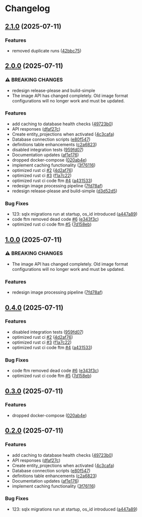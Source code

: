 # Changelog

## [2.1.0](https://github.com/gmkumar2005/daksha-rc-core/compare/rc-web-v2.0.0...rc-web-v2.1.0) (2025-07-11)


### Features

* removed duplicate runs ([42bbc75](https://github.com/gmkumar2005/daksha-rc-core/commit/42bbc753e6bc5d1f32717ced5be065486b913165))

## [2.0.0](https://github.com/gmkumar2005/daksha-rc-core/compare/rc-web-v1.0.1...rc-web-v2.0.0) (2025-07-11)


### ⚠ BREAKING CHANGES

* redesign release-please and build-simple
* The image API has changed completely. Old image format configurations will no longer work and must be updated.

### Features

* add caching to database health checks ([49723b0](https://github.com/gmkumar2005/daksha-rc-core/commit/49723b08bb25933d2e35e8018fc8dab4324bac8a))
* API responses ([dfaf27c](https://github.com/gmkumar2005/daksha-rc-core/commit/dfaf27cb8c113bee1aaadea879cdacea5518943a))
* Create entity_projections when activated ([4c3cafa](https://github.com/gmkumar2005/daksha-rc-core/commit/4c3cafad349c08f655cf128cc2f0f84b564b3fc2))
* Database connection scripts ([e80f547](https://github.com/gmkumar2005/daksha-rc-core/commit/e80f54768c0b4056ca07a0423c3524faa675b89e))
* definitions table enhancements ([c2a6823](https://github.com/gmkumar2005/daksha-rc-core/commit/c2a6823308ffdb76c8e1c49e1fbfc92d2c2f663e))
* disabled integration tests ([959fd07](https://github.com/gmkumar2005/daksha-rc-core/commit/959fd07cc317736fc5ee38ae6ab22d161b1807c4))
* Documentation updates ([af1e176](https://github.com/gmkumar2005/daksha-rc-core/commit/af1e176b42fe90fc5fb1e184e0d32237cc334426))
* dropped docker-compose ([020ab4e](https://github.com/gmkumar2005/daksha-rc-core/commit/020ab4ecd0bbc8ccbb5789c5359ea566c56e7d5c))
* implement caching functionality ([3f76116](https://github.com/gmkumar2005/daksha-rc-core/commit/3f7611637c9b84988a003e8c87be5fd668b12f62))
* optimized rust ci [#2](https://github.com/gmkumar2005/daksha-rc-core/issues/2) ([4d2af76](https://github.com/gmkumar2005/daksha-rc-core/commit/4d2af762c03a2bcaf09815860d36b0b6cdb479a4))
* optimized rust ci [#3](https://github.com/gmkumar2005/daksha-rc-core/issues/3) ([f1a7c22](https://github.com/gmkumar2005/daksha-rc-core/commit/f1a7c22aa659000d9bd73aacac12a035fcdd4422))
* optimized rust ci code ftm [#4](https://github.com/gmkumar2005/daksha-rc-core/issues/4) ([a431533](https://github.com/gmkumar2005/daksha-rc-core/commit/a43153372bbcf5b60e0932164ee10e123e01e4f0))
* redesign image processing pipeline ([7fd78af](https://github.com/gmkumar2005/daksha-rc-core/commit/7fd78af5cbc2e01412b6019c002f69fcc2589223))
* redesign release-please and build-simple ([d3d52d5](https://github.com/gmkumar2005/daksha-rc-core/commit/d3d52d5195deacab13548d7933c2103acc3f292d))


### Bug Fixes

* 123: sqlx migrations run at startup, os_id introduced ([a447a89](https://github.com/gmkumar2005/daksha-rc-core/commit/a447a8990cfa0795bf9858da9c46f4e11d4c1ac1))
* code ftm removed dead code [#6](https://github.com/gmkumar2005/daksha-rc-core/issues/6) ([e343f3c](https://github.com/gmkumar2005/daksha-rc-core/commit/e343f3c541fd8ce7d09589d86caafc0d2d4795fb))
* optimized rust ci code ftm [#5](https://github.com/gmkumar2005/daksha-rc-core/issues/5) ([7d158eb](https://github.com/gmkumar2005/daksha-rc-core/commit/7d158eb862f4b9586da94d08b45b89313d000aa5))

## [1.0.0](https://github.com/gmkumar2005/daksha-rc-core/compare/rc-web-v0.4.0...rc-web-v1.0.0) (2025-07-11)


### ⚠ BREAKING CHANGES

* The image API has changed completely. Old image format configurations will no longer work and must be updated.

### Features

* redesign image processing pipeline ([7fd78af](https://github.com/gmkumar2005/daksha-rc-core/commit/7fd78af5cbc2e01412b6019c002f69fcc2589223))

## [0.4.0](https://github.com/gmkumar2005/daksha-rc-core/compare/rc-web-v0.3.0...rc-web-v0.4.0) (2025-07-11)


### Features

* disabled integration tests ([959fd07](https://github.com/gmkumar2005/daksha-rc-core/commit/959fd07cc317736fc5ee38ae6ab22d161b1807c4))
* optimized rust ci [#2](https://github.com/gmkumar2005/daksha-rc-core/issues/2) ([4d2af76](https://github.com/gmkumar2005/daksha-rc-core/commit/4d2af762c03a2bcaf09815860d36b0b6cdb479a4))
* optimized rust ci [#3](https://github.com/gmkumar2005/daksha-rc-core/issues/3) ([f1a7c22](https://github.com/gmkumar2005/daksha-rc-core/commit/f1a7c22aa659000d9bd73aacac12a035fcdd4422))
* optimized rust ci code ftm [#4](https://github.com/gmkumar2005/daksha-rc-core/issues/4) ([a431533](https://github.com/gmkumar2005/daksha-rc-core/commit/a43153372bbcf5b60e0932164ee10e123e01e4f0))


### Bug Fixes

* code ftm removed dead code [#6](https://github.com/gmkumar2005/daksha-rc-core/issues/6) ([e343f3c](https://github.com/gmkumar2005/daksha-rc-core/commit/e343f3c541fd8ce7d09589d86caafc0d2d4795fb))
* optimized rust ci code ftm [#5](https://github.com/gmkumar2005/daksha-rc-core/issues/5) ([7d158eb](https://github.com/gmkumar2005/daksha-rc-core/commit/7d158eb862f4b9586da94d08b45b89313d000aa5))

## [0.3.0](https://github.com/gmkumar2005/daksha-rc-core/compare/rc-web-v0.2.0...rc-web-v0.3.0) (2025-07-11)


### Features

* dropped docker-compose ([020ab4e](https://github.com/gmkumar2005/daksha-rc-core/commit/020ab4ecd0bbc8ccbb5789c5359ea566c56e7d5c))

## [0.2.0](https://github.com/gmkumar2005/daksha-rc-core/compare/rc-web-v0.1.10...rc-web-v0.2.0) (2025-07-11)


### Features

* add caching to database health checks ([49723b0](https://github.com/gmkumar2005/daksha-rc-core/commit/49723b08bb25933d2e35e8018fc8dab4324bac8a))
* API responses ([dfaf27c](https://github.com/gmkumar2005/daksha-rc-core/commit/dfaf27cb8c113bee1aaadea879cdacea5518943a))
* Create entity_projections when activated ([4c3cafa](https://github.com/gmkumar2005/daksha-rc-core/commit/4c3cafad349c08f655cf128cc2f0f84b564b3fc2))
* Database connection scripts ([e80f547](https://github.com/gmkumar2005/daksha-rc-core/commit/e80f54768c0b4056ca07a0423c3524faa675b89e))
* definitions table enhancements ([c2a6823](https://github.com/gmkumar2005/daksha-rc-core/commit/c2a6823308ffdb76c8e1c49e1fbfc92d2c2f663e))
* Documentation updates ([af1e176](https://github.com/gmkumar2005/daksha-rc-core/commit/af1e176b42fe90fc5fb1e184e0d32237cc334426))
* implement caching functionality ([3f76116](https://github.com/gmkumar2005/daksha-rc-core/commit/3f7611637c9b84988a003e8c87be5fd668b12f62))


### Bug Fixes

* 123: sqlx migrations run at startup, os_id introduced ([a447a89](https://github.com/gmkumar2005/daksha-rc-core/commit/a447a8990cfa0795bf9858da9c46f4e11d4c1ac1))
